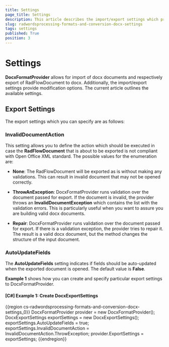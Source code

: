 ```yaml
---
title: Settings
page_title: Settings
description: This article describes the import/export settings which provide additional modification options
slug: radwordsprocessing-formats-and-conversion-docx-settings
tags: settings
published: True
position: 3
---
```


# Settings



__DocxFormatProvider__ allows for import of docx documents and respectively export of RadFlowDocument to docx. Additionally, the import/export settings provide modification options. The current article outlines the available settings.
      

## Export Settings

The export settings which you can specify are as follows:

### InvalidDocumentAction

This setting allows you to define the action which should be executed in case the __RadFlowDocument__ that is about to be exported is not compliant with Open Office XML standard. The possible values for the enumeration are:
              

* __None__: The RadFlowDocument will be exported as is without making any validations. This can result in invalid document that may not be opened correctly.
                  

* __ThrowAnException__: DocxFormatProvider runs validation over the document passed for export. If the document is invalid, the provider throws an __InvalidDocumentException__ which contains the list with the validation errors. This is particularly useful when you want to assure you are building valid docx documents.
                  

* __Repair__: DocxFormatProvider runs validation over the document passed for export. If there is a validation exception, the provider tries to repair it. The result is a valid docx document, but the method changes the structure of the input document.
                  
### AutoUpdateFields

The __AutoUpdateFields__ setting indicates if fields should be auto-updated when the exported document is opened. The default value is __False__.
              

__Example 1__ shows how you can create and specify particular export settings to DocxFormatProvider.
        

#### __[C#] Example 1: Create DocxExportSettings__

{{region cs-radwordsprocessing-formats-and-conversion-docx-settings_0}}
	DocxFormatProvider provider = new DocxFormatProvider();
	DocxExportSettings exportSettings = new DocxExportSettings();
	exportSettings.AutoUpdateFields = true;
	exportSettings.InvalidDocumentAction = InvalidDocumentAction.ThrowException;
	provider.ExportSettings = exportSettings;
{{endregion}}


